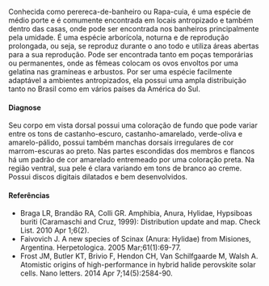 ﻿Conhecida como perereca-de-banheiro ou Rapa-cuia, é uma espécie de médio porte e é comumente encontrada em locais antropizado e também dentro das casas, onde pode ser encontrada nos banheiros principalmente pela umidade. É uma espécie arborícola, noturna e de reprodução prolongada, ou seja, se reproduz durante o ano todo e utiliza áreas abertas para a sua reprodução. Pode ser encontrada tanto em poças temporárias ou permanentes, onde as fêmeas colocam os ovos envoltos por uma gelatina nas gramíneas e arbustos.
Por ser uma espécie facilmente adaptável a ambientes antropizados, ela possui uma ampla distribuição tanto no Brasil como em vários países da América do Sul.


#### Diagnose
Seu corpo em vista dorsal possui uma coloração de fundo que pode variar entre os tons de castanho-escuro, castanho-amarelado, verde-oliva e amarelo-pálido, possui também manchas dorsais irregulares de cor marrom-escuras ao preto. Nas partes escondidas dos membros e flancos há um padrão de cor amarelado entremeado por uma coloração preta. Na região ventral, sua pele é clara variando em tons de branco ao creme. Possui discos digitais dilatados e bem desenvolvidos.
 
#### Referências
* Braga LR, Brandão RA, Colli GR. Amphibia, Anura, Hylidae, Hypsiboas buriti (Caramaschi and Cruz, 1999): Distribution update and map. Check List. 2010 Apr 1;6(2).
* Faivovich J. A new species of Scinax (Anura: Hylidae) from Misiones, Argentina. Herpetologica. 2005 Mar;61(1):69-77.
* Frost JM, Butler KT, Brivio F, Hendon CH, Van Schilfgaarde M, Walsh A. Atomistic origins of high-performance in hybrid halide perovskite solar cells. Nano letters. 2014 Apr 7;14(5):2584-90.